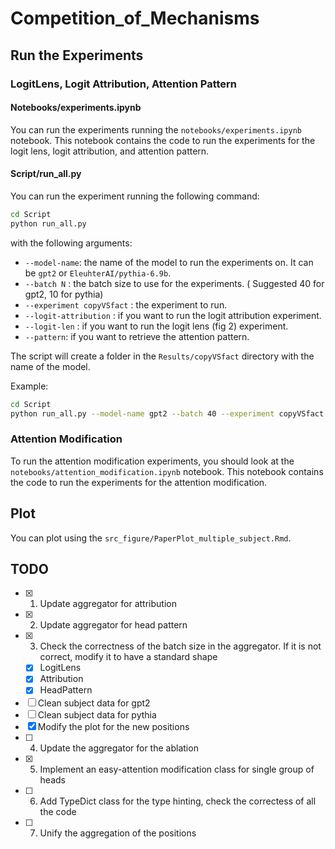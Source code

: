 # Competition_of_Mechanisms


## Run the Experiments

### LogitLens, Logit Attribution, Attention Pattern
#### Notebooks/experiments.ipynb
You can run the experiments running the `notebooks/experiments.ipynb` notebook. This notebook contains the code to run the experiments for the logit lens, logit attribution, and attention pattern.

#### Script/run_all.py
You can run the experiment running the following command:
```bash
cd Script
python run_all.py
```
with the following arguments:
- `--model-name`: the name of the model to run the experiments on. It can be `gpt2` or `EleuhterAI/pythia-6.9b`.
- `--batch N` : the batch size to use for the experiments. ( Suggested 40 for gpt2, 10 for pythia) 
- `--experiment copyVSfact` : the experiment to run.
- `--logit-attribution` : if you want to run the logit attribution experiment.
- `--logit-len` : if you want to run the logit lens (fig 2) experiment.
- `--pattern`: if you want to retrieve the attention pattern.
  
The script will create a folder in the `Results/copyVSfact` directory with the name of the model.

Example:
```bash
cd Script
python run_all.py --model-name gpt2 --batch 40 --experiment copyVSfact --logit-attribution 
```



### Attention Modification
To run the attention modification experiments, you should look at the `notebooks/attention_modification.ipynb` notebook. This notebook contains the code to run the experiments for the attention modification.

## Plot
You can plot using the `src_figure/PaperPlot_multiple_subject.Rmd`.

## TODO

- [X] 1. Update aggregator for attribution
- [X] 2. Update aggregator for head pattern
- [X] 3. Check the correctness of the batch size in the aggregator. If it is not correct, modify it to have a standard shape
    - [X] LogitLens
    - [X] Attribution
    - [X] HeadPattern
- [ ] Clean subject data for gpt2
- [ ] Clean subject data for pythia
- [X] Modify the plot for the new positions
- [ ] 4. Update the aggregator for the ablation
- [X] 5. Implement an easy-attention modification class for single group of heads
- [ ] 6. Add TypeDict class for the type hinting, check the correctess of all the code
- [ ] 7. Unify the aggregation of the positions
